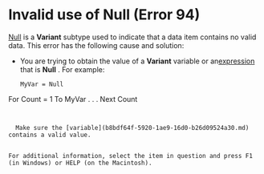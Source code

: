 
# Invalid use of Null (Error 94)

[Null](b8bdf64f-5920-1ae9-16d0-b26d09524a30.md) is a **Variant** subtype used to indicate that a data item contains no valid data. This error has the following cause and solution:



- You are trying to obtain the value of a  **Variant** variable or an[expression](b8bdf64f-5920-1ae9-16d0-b26d09524a30.md) that is **Null** . For example:
    
  ```
  MyVar = Null 
For Count = 1 To MyVar 
. . . 
Next Count 

  ```


    Make sure the [variable](b8bdf64f-5920-1ae9-16d0-b26d09524a30.md) contains a valid value.
    

For additional information, select the item in question and press F1 (in Windows) or HELP (on the Macintosh).
